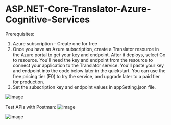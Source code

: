 # ASP.NET-Core-Translator-Azure-Cognitive-Services

Prerequisites:
1. Azure subscription - Create one for free
2. Once you have an Azure subscription, create a Translator resource in the Azure portal to get your key and endpoint. After it deploys, select Go to resource.
   You'll need the key and endpoint from the resource to connect your application to the Translator service. You'll paste your key and endpoint into the code below later in the      quickstart. You can use the free pricing tier (F0) to try the service, and upgrade later to a paid tier for production.
3. Set the subscription key and endpoint values in appSetting.json file.

![image](https://user-images.githubusercontent.com/32801172/124636977-ca9a9d80-dea6-11eb-91c2-8703e352b412.png)

Test APIs with Postman:
![image](https://user-images.githubusercontent.com/32801172/124635011-9625e200-dea4-11eb-8879-f2c5c5f28ed5.png)

![image](https://user-images.githubusercontent.com/32801172/124635103-afc72980-dea4-11eb-8e5a-1e9de00e34e1.png)
